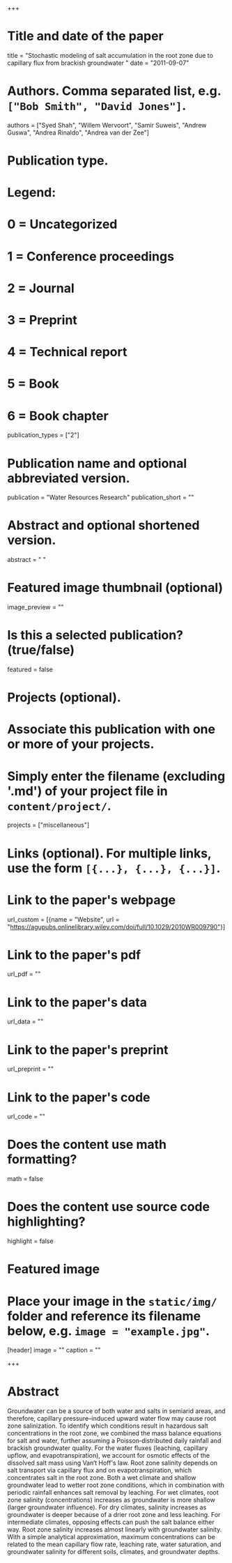 +++
# Title and date of the paper
title = "Stochastic modeling of salt accumulation in the root zone due to capillary flux from brackish groundwater "
date = "2011-09-07"

# Authors. Comma separated list, e.g. `["Bob Smith", "David Jones"]`.
authors = ["Syed Shah", "Willem Wervoort", "Samir Suweis", "Andrew Guswa", "Andrea Rinaldo", "Andrea van der Zee"]
# Publication type.
# Legend:
# 0 = Uncategorized
# 1 = Conference proceedings
# 2 = Journal
# 3 = Preprint
# 4 = Technical report
# 5 = Book
# 6 = Book chapter
publication_types = ["2"]

# Publication name and optional abbreviated version.
publication = "Water Resources Research"
publication_short = ""

# Abstract and optional shortened version.
abstract = " "
# Featured image thumbnail (optional)
image_preview = ""

# Is this a selected publication? (true/false)
featured = false

# Projects (optional).
#   Associate this publication with one or more of your projects.
#   Simply enter the filename (excluding '.md') of your project file in `content/project/`.
projects = ["miscellaneous"]

# Links (optional). For multiple links, use the form `[{...}, {...}, {...}]`.
# Link to the paper's webpage
url_custom = [{name = "Website", url = "https://agupubs.onlinelibrary.wiley.com/doi/full/10.1029/2010WR009790"}]
# Link to the paper's pdf
url_pdf = ""
# Link to the paper's data
url_data = ""
# Link to the paper's preprint
url_preprint = ""
# Link to the paper's code
url_code = ""


# Does the content use math formatting?
math = false

# Does the content use source code highlighting?
highlight = false

# Featured image
# Place your image in the `static/img/` folder and reference its filename below, e.g. `image = "example.jpg"`.
[header]
image = ""
caption = ""

+++

# Abstract
Groundwater can be a source of both water and salts in semiarid areas, and therefore, capillary pressure–induced upward water flow may cause root zone salinization. To identify which conditions result in hazardous salt concentrations in the root zone, we combined the mass balance equations for salt and water, further assuming a Poisson‐distributed daily rainfall and brackish groundwater quality. For the water fluxes (leaching, capillary upflow, and evapotranspiration), we account for osmotic effects of the dissolved salt mass using Van‘t Hoff's law. Root zone salinity depends on salt transport via capillary flux and on evapotranspiration, which concentrates salt in the root zone. Both a wet climate and shallow groundwater lead to wetter root zone conditions, which in combination with periodic rainfall enhances salt removal by leaching. For wet climates, root zone salinity (concentrations) increases as groundwater is more shallow (larger groundwater influence). For dry climates, salinity increases as groundwater is deeper because of a drier root zone and less leaching. For intermediate climates, opposing effects can push the salt balance either way. Root zone salinity increases almost linearly with groundwater salinity. With a simple analytical approximation, maximum concentrations can be related to the mean capillary flow rate, leaching rate, water saturation, and groundwater salinity for different soils, climates, and groundwater depths.
